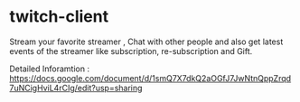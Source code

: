 # twitch-client
Stream your favorite streamer , Chat with other people and also get latest events of the streamer like subscription, re-subscription and Gift.

Detailed Inforamtion : https://docs.google.com/document/d/1smQ7X7dkQ2aOGfJ7JwNtnQppZrqd7uNCigHviL4rCIg/edit?usp=sharing
